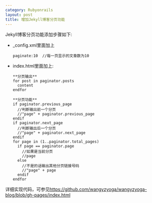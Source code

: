 ```yaml
---
category: Rubyonrails
layout: post
title: 增加Jekyll博客分页功能
---
```


Jekyll博客分页功能添加步骤如下:

* _config.xml里面加上

      paginate:10  //每一页显示的文章数为10

* index.html里面加上:

      **分页输出**
      for post in paginator.posts
        content
      endfor
      
      **分页功能**
      if paginator.previous_page
        //判断输出前一个分页
        //"page" + paginator.previous_page
      endif
      if paginator.next_page
        //判断输出后一个分页
        //"page" + paginator.next_page
      endif
      for page in (1..paginator.total_pages)
        if page == paginator.page
          //如果是当前分页
          //page
        else
          //不是的话输出其他分页链接号码
          //"page" + page
        endif
      endfor
      
详细实现代码，可参见<https://github.com/wangyzyoga/wangyzyoga-blog/blob/gh-pages/index.html>


    















